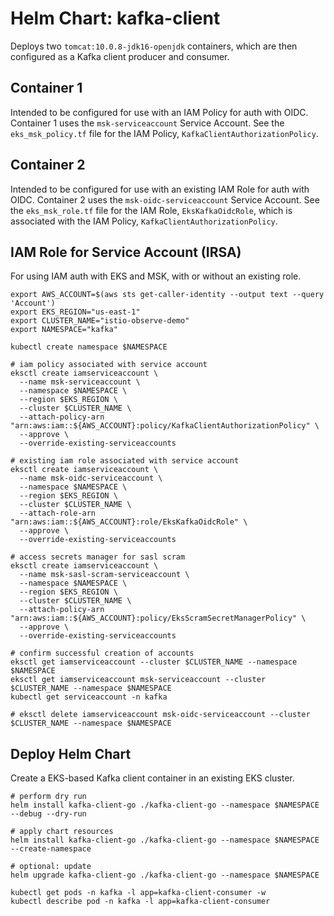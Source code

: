 # Helm Chart: kafka-client

Deploys two `tomcat:10.0.8-jdk16-openjdk` containers, which are then configured as a Kafka client producer and consumer.

## Container 1

Intended to be configured for use with an IAM Policy for auth with OIDC. Container 1 uses the `msk-serviceaccount` Service Account. See the `eks_msk_policy.tf` file for the IAM Policy, `KafkaClientAuthorizationPolicy`.

## Container 2

Intended to be configured for use with an existing IAM Role for auth with OIDC. Container 2 uses the `msk-oidc-serviceaccount` Service Account. See the `eks_msk_role.tf` file for the IAM Role, `EksKafkaOidcRole`, which is associated with the IAM Policy, `KafkaClientAuthorizationPolicy`.

## IAM Role for Service Account (IRSA)

For using IAM auth with EKS and MSK, with or without an existing role.

```shell
export AWS_ACCOUNT=$(aws sts get-caller-identity --output text --query 'Account')
export EKS_REGION="us-east-1"
export CLUSTER_NAME="istio-observe-demo"
export NAMESPACE="kafka"

kubectl create namespace $NAMESPACE

# iam policy associated with service account
eksctl create iamserviceaccount \
  --name msk-serviceaccount \
  --namespace $NAMESPACE \
  --region $EKS_REGION \
  --cluster $CLUSTER_NAME \
  --attach-policy-arn "arn:aws:iam::${AWS_ACCOUNT}:policy/KafkaClientAuthorizationPolicy" \
  --approve \
  --override-existing-serviceaccounts

# existing iam role associated with service account
eksctl create iamserviceaccount \
  --name msk-oidc-serviceaccount \
  --namespace $NAMESPACE \
  --region $EKS_REGION \
  --cluster $CLUSTER_NAME \
  --attach-role-arn "arn:aws:iam::${AWS_ACCOUNT}:role/EksKafkaOidcRole" \
  --approve \
  --override-existing-serviceaccounts

# access secrets manager for sasl scram
eksctl create iamserviceaccount \
  --name msk-sasl-scram-serviceaccount \
  --namespace $NAMESPACE \
  --region $EKS_REGION \
  --cluster $CLUSTER_NAME \
  --attach-policy-arn "arn:aws:iam::${AWS_ACCOUNT}:policy/EksScramSecretManagerPolicy" \
  --approve \
  --override-existing-serviceaccounts

# confirm successful creation of accounts
eksctl get iamserviceaccount --cluster $CLUSTER_NAME --namespace $NAMESPACE
eksctl get iamserviceaccount msk-serviceaccount --cluster $CLUSTER_NAME --namespace $NAMESPACE
kubectl get serviceaccount -n kafka

# eksctl delete iamserviceaccount msk-oidc-serviceaccount --cluster $CLUSTER_NAME --namespace $NAMESPACE
```

## Deploy Helm Chart

Create a EKS-based Kafka client container in an existing EKS cluster.

```shell
# perform dry run
helm install kafka-client-go ./kafka-client-go --namespace $NAMESPACE --debug --dry-run

# apply chart resources
helm install kafka-client-go ./kafka-client-go --namespace $NAMESPACE --create-namespace

# optional: update
helm upgrade kafka-client-go ./kafka-client-go --namespace $NAMESPACE

kubectl get pods -n kafka -l app=kafka-client-consumer -w
kubectl describe pod -n kafka -l app=kafka-client-consumer
```